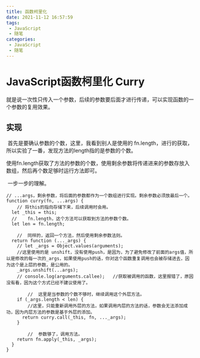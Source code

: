 ```yaml
---
title: 函数柯里化
date: 2021-11-12 16:57:59
tags:
 - JavaScript
 - 随笔
categories:
 - JavaScript
 - 随笔
---
```




#  JavaScript函数柯里化 Curry

​		就是说一次性只传入一个参数，后续的参数要后面才进行传递，可以实现函数的一个参数的复用效果。



## 实现

​		首先是要确认参数的个数，这里，我看到别人是使用的 fn.length，进行的获取，所以实验了一番，发现方法的length指的是参数的个数。

​		使用fn.length获取了方法的参数的个数，使用剩余参数将传递进来的参数存放入数组，然后再个数足够时运行方法即可。

​		一步一步的理解。

```
// ...args，剩余参数，将后面的参数都作为一个数组进行实现。剩余参数必须放最后一个。
function curry(fn, ...args) {
	// 将this的指向存储下来，后续调用时会用。
  let _this = this;
  //	fn.length，这个方法可以获取到方法的参数个数。
  let len = fn.length;

	//	同样的，返回一个方法，然后使用剩余参数法则。
  return function (..._args) {
    // let _args = Object.values(arguments);
    //这里使用的是 unshift，没有使用push，是因为，为了避免修改了前面的args值，所以是修改的每一次的_args，如果使用push的话，你对这个函数重复调用也会被存储进去，因为这个是上层的参数，是公用的。
    _args.unshift(...args);
    // console.log(arguments.callee);	//获取被调用的函数，这里报错了，原因没有看，因为这个方式已经不建议使用了。

		//	这里是当参数的个数不够时，继续调用这个外层方法。
    if (_args.length < len) {
    	//这里，只能重新调用外层的方法，如果调用内层的方法的话，参数会无法添加成功，因为内层方法的参数是基于外层的添加。
      return curry.call(_this, fn, ..._args);
    }

		//	参数够了，调用方法。
    return fn.apply(_this, _args);
  }
}
```

